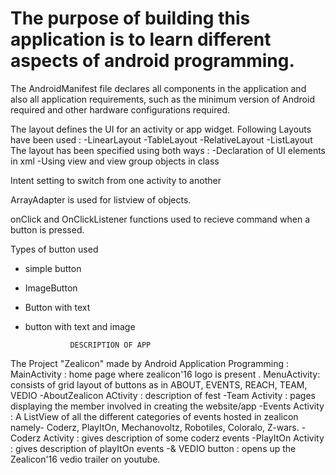 # The purpose of building this application is to learn different aspects of android programming.

The AndroidManifest file declares all components in the application and also all application requirements, such as the minimum version of
Android required and other hardware configurations required.

The layout defines the  UI for an activity or app widget.
Following Layouts have been used :
-LinearLayout
-TableLayout
-RelativeLayout
-ListLayout
The layout has been specified using both ways :
-Declaration of UI elements in xml 
-Using view and view group objects in class 

Intent setting to switch from one activity to another

ArrayAdapter is used for listview of objects.

onClick and OnClickListener functions used to recieve command when a button is pressed.

Types of button used 
* simple button 
* ImageButton
* Button with text 
* button with text and image



                DESCRIPTION OF APP

The Project "Zealicon"  made by Android Application Programming :
MainActivity :  home page where zealicon'16 logo is present . 
MenuActivity:  consists of grid layout of buttons as in ABOUT, EVENTS, REACH, TEAM, VEDIO
  -AboutZealicon ACtivity : description of fest
  -Team Activity : pages displaying the member involved in creating the website/app
  -Events Activity : A ListView of all the different categories of events hosted in zealicon namely- Coderz, PlayItOn, Mechanovoltz,
                     Robotiles, Coloralo, Z-wars.
       -Coderz  Activity : gives description of some coderz events
       -PlayItOn Activity : gives description of playItOn events
  -& VEDIO button : opens up the Zealicon'16 vedio trailer on youtube.
  
  
  
  
  
  
  
  
